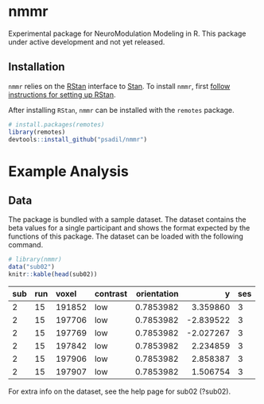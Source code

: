 
<!-- README.md is generated from README.Rmd. Please edit that file -->

# nmmr

Experimental package for NeuroModulation Modeling in R. This package
under active development and not yet released.

## Installation

`nmmr` relies on the [RStan](https://github.com/stan-dev/rstan)
interface to [Stan](https://mc-stan.org). To install `nmmr`, first
[follow instructions for setting up
RStan](https://github.com/stan-dev/rstan/wiki/RStan-Getting-Started).

After installing `RStan`, `nmmr` can be installed with the `remotes`
package.

``` r
# install.packages(remotes)
library(remotes)
devtools::install_github("psadil/nmmr")
```

# Example Analysis

## Data

The package is bundled with a sample dataset. The dataset contains the
beta values for a single participant and shows the format expected by
the functions of this package. The dataset can be loaded with the
following command.

``` r
# library(nmmr)
data("sub02")
knitr::kable(head(sub02))
```

| sub | run | voxel  | contrast | orientation |          y | ses |
| :-- | :-- | :----- | :------- | ----------: | ---------: | :-- |
| 2   | 15  | 191852 | low      |   0.7853982 |   3.359860 | 3   |
| 2   | 15  | 197706 | low      |   0.7853982 | \-2.839522 | 3   |
| 2   | 15  | 197769 | low      |   0.7853982 | \-2.027267 | 3   |
| 2   | 15  | 197842 | low      |   0.7853982 |   2.234859 | 3   |
| 2   | 15  | 197906 | low      |   0.7853982 |   2.858387 | 3   |
| 2   | 15  | 197907 | low      |   0.7853982 |   1.506754 | 3   |

For extra info on the dataset, see the help page for sub02 (?sub02).
